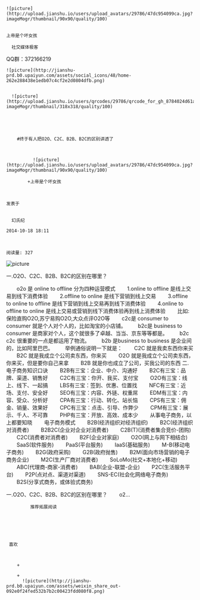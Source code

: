 
    
  
    ![picture](http://upload.jianshu.io/users/upload_avatars/29786/47dc954099ca.jpg?imageMogr/thumbnail/90x90/quality/100)
    

    上帝是个坏女孩
  
      社交媒体极客

QQ群：372166219



  
  
    ![picture](http://jianshu-prd.b0.upaiyun.com/assets/social_icons/48/home-262e288438e1edb07c4cf2e2d0804dfb.png)
  
    
      ![picture](http://upload.jianshu.io/users/qrcodes/29786/qrcode_for_gh_8784024d61ac_258.jpg?imageMogr/thumbnail/318x318/quality/100)
    


    
      
        #终于有人把O2O、C2C、B2B、B2C的区别讲透了
        
          
            
              ![picture](http://upload.jianshu.io/users/upload_avatars/29786/47dc954099ca.jpg?imageMogr/thumbnail/90x90/quality/100)
            
            +上帝是个坏女孩
        
        
    
    发表于 

    
      幻氏纪

    2014-10-18 18:11

    

    阅读量: 327
  


        
            


![picture](http://upload-images.jianshu.io/upload_images/29786-222acac2913b216f.png?imageView2/2/w/1240/q/100)

  一.O2O、C2C、B2B、B2C的区别在哪里？

  　　o2o 是 online to offline 分为四种运营模式
  　　1.online to offline 是线上交易到线下消费体验
  　　2.offline to online 是线下营销到线上交易
  　　3.offline to online to offline 是线下营销到线上交易再到线下消费体验
  　　4.online to offline to online 是线上交易或营销到线下消费体验再到线上消费体验
  　　比如:保险直购O2O,苏宁易购O2O,大众点评O2O等
  　　c2c是 consumer to consumer 就是个人对个人的，比如淘宝的小店铺。
  　　b2c是 business to consumer 是商家对个人，这个就很多了卓越、当当、京东等等都是。
  　　b2c c2c 很重要的一点是都运用了物流。
  　　b2b 是business to business 是企业间的，比如阿里巴巴。
  　　举例通俗说明一下就是：
  　　C2C 就是我卖东西你来买
  　　B2C 就是我成立个公司卖东西，你来买
  　　O2O 就是我成立个公司卖东西，你来买，但是要你自己来拿
  　　B2B 就是你也成立了公司，买我公司的东西
  二.电子商务知识口诀
  　　B2B有三宝：企业、中介、沟通好
  　　B2C有三宝：品牌、渠道、销售好
  　　C2C有三宝：你开、我买、支付宝
  　　O2O有三宝：线上、线下、一起搞
  　　LBS有三宝：签到、优惠、位置找
  　　NFC有三宝：近场、支付、安全好
  　　SEO有三宝：内容、外链、权重屌
  　　EDM有三宝：内容、受众、分析好
  　　CPA有三宝：行动、转化、站长恼
  　　CPS有三宝：佣金、销量、效果好
  　　CPC有三宝：点击、引导、作弊少
  　　CPM有三宝：展示、千人、不可靠
  　　PHP有三宝：开放、高效、成本少
  　　从事电子商务，以上都要知晓
  　　电子商务模式
  　　B2B(经济组织对经济组织)
  　　B2C(经济组织对消费者)
  　　B2B2C(企业对企业对消费者)
  　　C2B(T)(消费者集合竞价-团购)
  　　C2C(消费者对消费者)
  　　B2F(企业对家庭)
  　　O2O(网上与网下相结合)
  　　SaaS(软件服务)
  　　PaaS(平台服务)
  　　IaaS(基础服务)
  　　M-B(移动电子商务)
  　　B2G(政府采购)
  　　G2B(政府抛售)
  　　B2M(面向市场营销的电子商务企业)
  　　M2C(生产厂商对消费者)
  　　SoLoMo(社交+本地化+移动)
  　　ABC(代理商-商家-消费者)
  　　BAB(企业-联盟-企业)
  　　P2C(生活服务平台)
  　　P2P(点对点、渠道对渠道)
  　　SNS-EC(社会化网络电子商务)
  　　B2S(分享式商务，或体验式商务)

        
                
    
   一.O2O、C2C、B2B、B2C的区别在哪里？    　　o2...
      
    
    
      
      
      
          
             推荐拓展阅读
        
      
    
    
      
          
     喜欢

      
      
        +
                  
        +
          ![picture](http://jianshu-prd.b0.upaiyun.com/assets/weixin_share_out-092e0f24fed532b7b2c00423fdd080f8.png)
        
      
    
  


